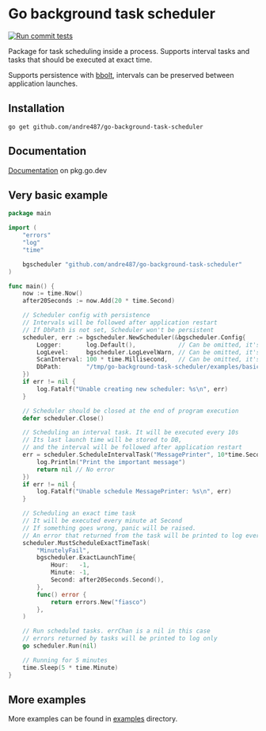 # Go background task scheduler

[![Run commit tests](https://github.com/andre487/go-background-task-scheduler/actions/workflows/commit-tests.yml/badge.svg?branch=main)](https://github.com/andre487/go-background-task-scheduler/actions/workflows/commit-tests.yml)

Package for task scheduling inside a process.
Supports interval tasks and tasks that should be executed at exact time.

Supports persistence with [bbolt](https://github.com/etcd-io/bbolt), 
intervals can be preserved between application launches.

## Installation

```shell
go get github.com/andre487/go-background-task-scheduler
```

## Documentation

[Documentation](https://pkg.go.dev/github.com/andre487/go-background-task-scheduler)
on pkg.go.dev

## Very basic example

```go
package main

import (
	"errors"
	"log"
	"time"

	bgscheduler "github.com/andre487/go-background-task-scheduler"
)

func main() {
	now := time.Now()
	after20Seconds := now.Add(20 * time.Second)

	// Scheduler config with persistence
	// Intervals will be followed after application restart
	// If DbPath is not set, Scheduler won't be persistent
	scheduler, err := bgscheduler.NewScheduler(&bgscheduler.Config{
		Logger:       log.Default(),            // Can be omitted, it's log.Default() by default
		LogLevel:     bgscheduler.LogLevelWarn, // Can be omitted, it's LogLevelWarn by default
		ScanInterval: 100 * time.Millisecond,   // Can be omitted, it's 100ms by default
		DbPath:       "/tmp/go-background-task-scheduler/examples/basic/scheduler.db",
	})
	if err != nil {
		log.Fatalf("Unable creating new scheduler: %s\n", err)
	}

	// Scheduler should be closed at the end of program execution
	defer scheduler.Close()

	// Scheduling an interval task. It will be executed every 10s
	// Its last launch time will be stored to DB,
	// and the interval will be followed after application restart
	err = scheduler.ScheduleIntervalTask("MessagePrinter", 10*time.Second, func() error {
		log.Println("Print the important message")
		return nil // No error
	})
	if err != nil {
		log.Fatalf("Unable schedule MessagePrinter: %s\n", err)
	}

	// Scheduling an exact time task
	// It will be executed every minute at Second
	// If something goes wrong, panic will be raised.
	// An error that returned from the task will be printed to log every execution
	scheduler.MustScheduleExactTimeTask(
		"MinutelyFail",
		bgscheduler.ExactLaunchTime{
			Hour:   -1,
			Minute: -1,
			Second: after20Seconds.Second(),
		},
		func() error {
			return errors.New("fiasco")
		},
	)

	// Run scheduled tasks. errChan is a nil in this case
	// errors returned by tasks will be printed to log only
	go scheduler.Run(nil)

	// Running for 5 minutes
	time.Sleep(5 * time.Minute)
}
```

## More examples

More examples can be found in [examples](examples) directory.
